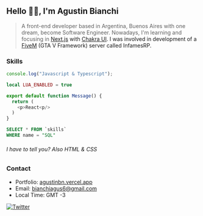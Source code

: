 ## Hello 👋🏼, I&apos;m Agustin Bianchi

> A front-end developer based in Argentina, Buenos Aires with one dream, become Software Engineer. Nowadays, I&apos;m learning and focusing in <a href="https://nextjs.org/" target="_blank" >Next.js<a/> with <a href="https://chakra-ui.com/" target="_blank">Chakra UI<a/>. I was involved in development of a <a href="https://fivem.net/" target="_blank">FiveM<a/> (GTA V Framework) server called InfamesRP.

### Skills

```js
console.log("Javascript & Typescript");
```

```lua
local LUA_ENABLED = true
```

```js
export default function Message() {
  return (
    <p>React<p/>
  )
}
```
  
```sql
SELECT * FROM `skills`
WHERE name = "SQL"
```

###### I have to tell you? Also HTML & CSS

### Contact

* Portfolio: <a href="https://agustinbn.vercel.app"> agustinbn.vercel.app</a>
* Email: bianchiagus6@gmail.com
* Local Time: GMT -3

[![Twitter](https://img.shields.io/twitter/follow/agustinbn_?logo=twitter&logoColor=white&color=crimson&label=Twitter&style=for-the-badge)](https://twitter.com/agustinbn_)

